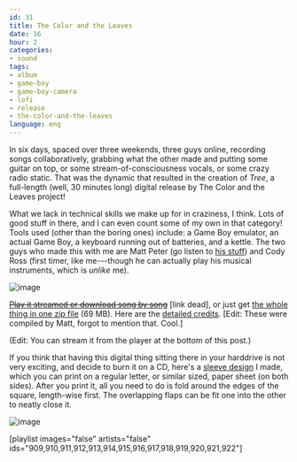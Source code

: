 ```yaml
---
id: 31
title: The Color and the Leaves
date: 16
hour: 2
categories:
- sound
tags:
- album
- game-boy
- game-boy-camera
- lofi
- release
- the-color-and-the-leaves
language: eng
---
```


In six days, spaced over three weekends, three guys online, recording songs collaboratively, grabbing what the other made and putting some guitar on top, or some stream-of-consciousness vocals, or some crazy radio static. That was the dynamic that resulted in the creation of _Tree_, a full-length (well, 30 minutes long) digital release by The Color and the Leaves project!

What we lack in technical skills we make up for in craziness, I think. Lots of good stuff in there, and I can even count some of my own in that category! Tools used (other than the boring ones) include: a Game Boy emulator, an actual Game Boy, a keyboard running out of batteries, and a kettle. The two guys who made this with me are Matt Peter (go listen to [his stuff](http://www.fireandrobot.com/)) and Cody Ross (first timer, like me---though he can actually play his musical instruments, which is _unlike_ me).

![image](http://blog.agj.cl/wp-content/uploads/2008/12/treecover.jpg "Tree cover")

~~[Play it streamed or download song by song](http://cllct.com/release/tree)~~ [link dead], or just get [the whole thing in one zip file](http://www.agj.cl/files/music/colorleaves/tree/The%20Color%20and%20the%20Leaves%20-%20Tree.zip) (69 MB). Here are the [detailed credits](http://www.agj.cl/files/music/colorleaves/tree/tree_credits.txt). [Edit: These were compiled by Matt, forgot to mention that. Cool.]

(Edit: You can stream it from the player at the bottom of this post.)

If you think that having this digital thing sitting there in your harddrive is not very exciting, and decide to burn it on a CD, here's a [sleeve design](http://www.agj.cl/files/music/colorleaves/tree/tree_sleeve.pdf) I made, which you can print on a regular letter, or similar sized, paper sheet (on both sides). After you print it, all you need to do is fold around the edges of the square, length-wise first. The overlapping flaps can be fit one into the other to neatly close it.

![image](http://blog.agj.cl/wp-content/uploads/2008/12/sleeve.jpg "Tree CD sleeve")

<!-- more -->

[playlist images="false" artists="false" ids="909,910,911,912,913,914,915,916,917,918,919,920,921,922"]
